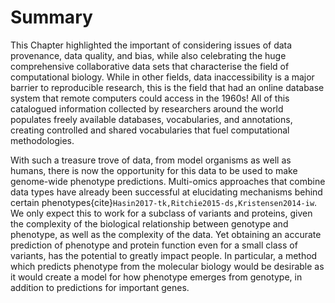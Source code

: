 # Summary
[//]: # (TODO: Rewrite this section so that it is just a summary of the different sources of error AND a summary of the different excitingt types of data. BUT NOT downbeat/dramatic e.g. no wonder it doesn't work.)
[//]: # (TODO: Citations in summary section)
[//]: # (TODO: Summarise approaches to knowledge-finding: computational prediction, comparative studies - genomics, GWAS, DE exp - baseline/descriptive and linking datasets - big collaborative efforts)
[//]: # (TODO: Summarise challenges, including sources of bias, and difficulty, and error)
[//]: # (TODO: Bring it back to the big questions and the opportunities)

This Chapter highlighted the important of considering issues of data provenance, data quality, and bias, while also celebrating the huge comprehensive collaborative data sets that characterise the field of computational biology.
While in other fields, data inaccessibility is a major barrier to reproducible research, this is the field that had an online database system that remote computers could access in the 1960s!
All of this catalogued information collected by researchers around the world populates freely available databases, vocabularies, and annotations, creating controlled and shared vocabularies that fuel computational methodologies.

[//]: # (TODO: Write about the existing tradition of using sequence/structure similarity/homology to predict function on a smaller scale - individual genes/proteins)

With such a treasure trove of data, from model organisms as well as humans, there is now the opportunity for this data to be used to make genome-wide phenotype predictions.
Multi-omics approaches that combine data types have already been successful at elucidating mechanisms behind certain phenotypes{cite}`Hasin2017-tk,Ritchie2015-ds,Kristensen2014-iw`. 
We only expect this to work for a subclass of variants and proteins, given the complexity of the biological relationship between genotype and phenotype, as well as the complexity of the data.
Yet obtaining an accurate prediction of phenotype and protein function even for a small class of variants, has the potential to greatly impact people. 
In particular, a method which predicts phenotype from the molecular biology would be desirable as it would create a model for how phenotype emerges from genotype, in addition to predictions for important genes.
